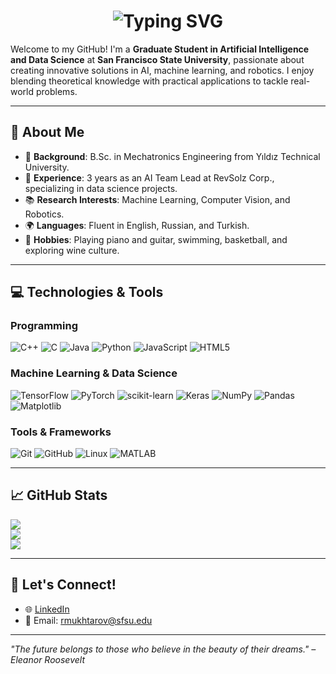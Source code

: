 <div align="center">
    <h1>
        <img src="https://readme-typing-svg.herokuapp.com?font=Jetbrains+mono&size=40&duration=3000&color=33FF33&center=true&vCenter=true&width=435&lines=Hey..+I'm+Rustam;This+is..;..my+Github..;" alt="Typing SVG"/>
    </h1>
</div>

Welcome to my GitHub! I'm a **Graduate Student in Artificial Intelligence and Data Science** at **San Francisco State University**, passionate about creating innovative solutions in AI, machine learning, and robotics. I enjoy blending theoretical knowledge with practical applications to tackle real-world problems.

---

## 🌟 About Me

- 🔬 **Background**: B.Sc. in Mechatronics Engineering from Yıldız Technical University.
- 💼 **Experience**: 3 years as an AI Team Lead at RevSolz Corp., specializing in data science projects.
- 📚 **Research Interests**: Machine Learning, Computer Vision, and Robotics.
- 🌍 **Languages**: Fluent in English, Russian, and Turkish.
- 🎨 **Hobbies**: Playing piano and guitar, swimming, basketball, and exploring wine culture.

---

## 💻 Technologies & Tools

### Programming
![C++](https://img.shields.io/badge/c++-%2300599C.svg?style=plastic&logo=c%2B%2B&logoColor=white) 
![C](https://img.shields.io/badge/c-%2300599C.svg?style=plastic&logo=c%2B%2B&logoColor=white) 
![Java](https://img.shields.io/badge/java-%23ED8B00.svg?style=plastic&logo=openjdk&logoColor=white) 
![Python](https://img.shields.io/badge/python-3670A0?style=plastic&logo=python&logoColor=ffdd54) 
![JavaScript](https://img.shields.io/badge/javascript-%23323330.svg?style=plastic&logo=javascript&logoColor=%23F7DF1E) 
![HTML5](https://img.shields.io/badge/html5-%23E34F26.svg?style=plastic&logo=html5&logoColor=white)

### Machine Learning & Data Science
![TensorFlow](https://img.shields.io/badge/TensorFlow-%23FF6F00.svg?style=plastic&logo=TensorFlow&logoColor=white) 
![PyTorch](https://img.shields.io/badge/PyTorch-%23EE4C2C.svg?style=plastic&logo=PyTorch&logoColor=white) 
![scikit-learn](https://img.shields.io/badge/scikit--learn-%23F7931E.svg?style=plastic&logo=scikit-learn&logoColor=white) 
![Keras](https://img.shields.io/badge/Keras-%23D00000.svg?style=plastic&logo=Keras&logoColor=white) 
![NumPy](https://img.shields.io/badge/numpy-%23013243.svg?style=plastic&logo=numpy&logoColor=white) 
![Pandas](https://img.shields.io/badge/pandas-%23150458.svg?style=plastic&logo=pandas&logoColor=white) 
![Matplotlib](https://img.shields.io/badge/Matplotlib-%23ffffff.svg?style=plastic&logo=Matplotlib&logoColor=black)

### Tools & Frameworks
![Git](https://img.shields.io/badge/git-%23F05033.svg?style=plastic&logo=git&logoColor=white) 
![GitHub](https://img.shields.io/badge/github-%23121011.svg?style=plastic&logo=github&logoColor=white) 
![Linux](https://img.shields.io/badge/Linux-FCC624?style=plastic&logo=linux&logoColor=black) 
![MATLAB](https://img.shields.io/badge/MATLAB-%23E34F26.svg?style=plastic&logo=mathworks&logoColor=white)

---

## 📈 GitHub Stats

![](https://github-readme-stats.vercel.app/api?username=Rustam751&theme=dark&hide_border=true&include_all_commits=true&count_private=true)<br/>
![](https://github-readme-streak-stats.herokuapp.com/?user=Rustam751&theme=dark&hide_border=true)<br/>
![](https://github-readme-stats.vercel.app/api/top-langs/?username=Rustam751&theme=dark&hide_border=true&include_all_commits=true&count_private=true&layout=compact)

---

## 🤝 Let's Connect!

- 🌐 [LinkedIn](https://www.linkedin.com/in/rustam-mukhtarov)
- 📧 Email: [rmukhtarov@sfsu.edu](mailto:rmukhtarov@sfsu.edu)

---

_"The future belongs to those who believe in the beauty of their dreams." – Eleanor Roosevelt_

